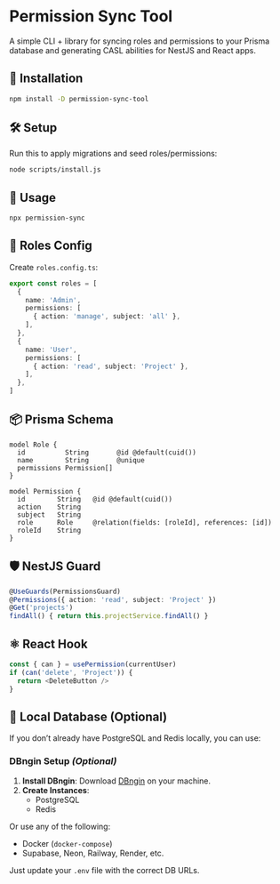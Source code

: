 # Permission Sync Tool

A simple CLI + library for syncing roles and permissions to your Prisma database and generating CASL abilities for NestJS and React apps.

## 🚀 Installation
```bash
npm install -D permission-sync-tool
```

## 🛠 Setup
Run this to apply migrations and seed roles/permissions:
```bash
node scripts/install.js
```

## 🔧 Usage
```bash
npx permission-sync
```

## 📁 Roles Config
Create `roles.config.ts`:
```ts
export const roles = [
  {
    name: 'Admin',
    permissions: [
      { action: 'manage', subject: 'all' },
    ],
  },
  {
    name: 'User',
    permissions: [
      { action: 'read', subject: 'Project' },
    ],
  },
]
```

## 📦 Prisma Schema
```prisma
model Role {
  id          String       @id @default(cuid())
  name        String       @unique
  permissions Permission[]
}

model Permission {
  id        String   @id @default(cuid())
  action    String
  subject   String
  role      Role     @relation(fields: [roleId], references: [id])
  roleId    String
}
```

## 🛡️ NestJS Guard
```ts
@UseGuards(PermissionsGuard)
@Permissions({ action: 'read', subject: 'Project' })
@Get('projects')
findAll() { return this.projectService.findAll() }
```

## ⚛️ React Hook
```ts
const { can } = usePermission(currentUser)
if (can('delete', 'Project')) {
  return <DeleteButton />
}
```

## 🧪 Local Database (Optional)
If you don’t already have PostgreSQL and Redis locally, you can use:

### DBngin Setup *(Optional)*
1. **Install DBngin**: Download [DBngin](https://dbngin.com/) on your machine.
2. **Create Instances**:
   - PostgreSQL
   - Redis

Or use any of the following:
- Docker (`docker-compose`)
- Supabase, Neon, Railway, Render, etc.

Just update your `.env` file with the correct DB URLs.